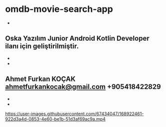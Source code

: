 # omdb-movie-search-app
-
Oska Yazılım Junior Android Kotlin Developer ilanı için geliştirilmiştir.
-
-
-
Ahmet Furkan KOÇAK
ahmetfurkankocak@gmail.com
+905418422829
-
-
-
https://user-images.githubusercontent.com/67434047/168922461-922d3a4d-0853-4e60-be1b-51d3af69ac9a.mp4
